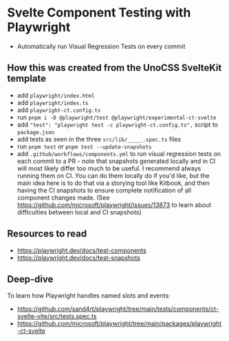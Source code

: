 # Svelte Component Testing with Playwright

- Automatically run Visual Regression Tests on every commit

## How this was created from the UnoCSS SvelteKit template

- add `playwright/index.html`
- add `playwright/index.ts`
- add `playwright-ct.config.ts`
- run `pnpm i -D @playwright/test @playwright/experimental-ct-svelte`
- add `"test": "playwright test -c playwright-ct.config.ts",` script to `package.json`
- add tests as seen in the three `src/lib/_____.spec.ts` files
- run `pnpm test` or `pnpm test --update-snapshots`
- add `.github/workflows/components.yml` to run visual regression tests on each commit to a PR - note that snapshots generated locally and in CI will most likely differ too much to be useful. I recommend always running them on CI. You can do them locally do if you'd like, but the main idea here is to do that via a storying tool like Kitbook, and then having the CI snapshots to ensure complete notification of all component changes made. (See https://github.com/microsoft/playwright/issues/13873 to learn about difficulties between local and CI snapshots)

## Resources to read

- https://playwright.dev/docs/test-components
- https://playwright.dev/docs/test-snapshots

## Deep-dive

To learn how Playwright handles named slots and events: 
- https://github.com/sand4rt/playwright/tree/main/tests/components/ct-svelte-vite/src/tests.spec.ts
- https://github.com/microsoft/playwright/tree/main/packages/playwright-ct-svelte